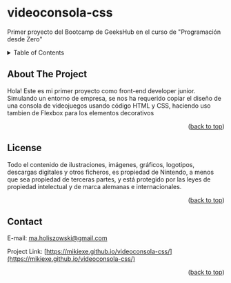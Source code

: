 # videoconsola-css
Primer proyecto del Bootcamp de GeeksHub en el curso de "Programación desde Zero"


<!-- TABLE OF CONTENTS -->
<details>
  <summary>Table of Contents</summary>
  <ol>
    <li>
      <a href="#about-the-project">About The Project</a>
    </li>
    <li><a href="#license">License</a></li>
    <li><a href="#contact">Contact</a></li>
  </ol>
</details>


## About The Project


Hola! Este es mi primer proyecto como front-end developer junior. Simulando un entorno de empresa, se nos ha requerido copiar el diseño de una consola de videojuegos usando código HTML y CSS, haciendo uso tambien de Flexbox para los elementos decorativos

<p align="right">(<a href="#readme-top">back to top</a>)</p>




<!-- LICENSE -->
## License

Todo el contenido de ilustraciones, imágenes, gráficos, logotipos, descargas digitales y otros ficheros, es propiedad de Nintendo, a menos que sea propiedad de terceras partes, y está protegido por las leyes de propiedad intelectual y de marca alemanas e internacionales.


<p align="right">(<a href="#readme-top">back to top</a>)</p>



<!-- CONTACT -->
## Contact

E-mail: ma.holiszowski@gmail.com

Project Link: [https://mikiexe.github.io/videoconsola-css/](https://mikiexe.github.io/videoconsola-css/)

<p align="right">(<a href="#readme-top">back to top</a>)</p>

